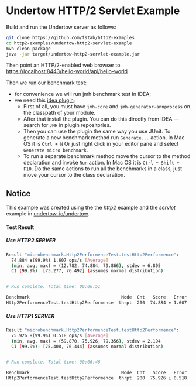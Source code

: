 Undertow HTTP/2 Servlet Example
===============================

Build and run the Undertow server as follows:

```bash
git clone https://github.com/fstab/http2-examples
cd http2-examples/undertow-http2-servlet-example
mvn clean package
java -jar target/undertow-http2-servlet-example.jar
```

Then point an HTTP/2-enabled web browser to [https://localhost:8443/hello-world/api/hello-world](https://localhost:8443/hello-world/api/hello-world)

Then we run our benchmark test:
* for convenience we will run jmh benchmark test in IDEA;
* we need this [idea plugin](https://github.com/artyushov/idea-jmh-plugin);
  * First of all, you must have ```jmh-core``` and ```jmh-generator-annprocess``` on the classpath of your module.
  * After that install the plugin. You can do this directly from IDEA — search for `JMH` in plugin repositories.
  * Then you can use the plugin the same way you use JUnit. To generate a new benchmark method run ```Generate...``` action. In Mac OS it is ```Ctrl + N```
  Or just right click in your editor pane and select ```Generate micro benchmark```.
  * To run a separate benchmark method move the cursor to the method declaration and invoke ```Run``` action.
  In Mac OS it is ```Ctrl + Shift + F10```.
  Do the same actions to run all the benchmarks in a class, just move your cursor to the class declaration.


Notice
------

This example was created using the the _http2_ example and the _servlet_ example in [undertow-io/undertow](https://github.com/undertow-io/undertow/tree/master/examples/src/main/java/io/undertow/examples).

#### Test Result
##### Use HTTP2 SERVER
```bash
Result "microbenchmark.Http2PerformenceTest.testHttp2Performence":
  74.884 ±(99.9%) 1.607 ops/s [Average]
  (min, avg, max) = (12.782, 74.884, 79.866), stdev = 6.805
  CI (99.9%): [73.277, 76.492] (assumes normal distribution)


# Run complete. Total time: 00:06:51

Benchmark                                   Mode  Cnt   Score   Error  Units
Http2PerformenceTest.testHttp2Performence  thrpt  200  74.884 ± 1.607  ops/s
```

##### Use HTTP1 SERVER
```bash
Result "microbenchmark.Http2PerformenceTest.testHttp2Performence":
  75.926 ±(99.9%) 0.518 ops/s [Average]
  (min, avg, max) = (59.870, 75.926, 79.356), stdev = 2.194
  CI (99.9%): [75.408, 76.444] (assumes normal distribution)


# Run complete. Total time: 00:06:46

Benchmark                                   Mode  Cnt   Score   Error  Units
Http2PerformenceTest.testHttp2Performence  thrpt  200  75.926 ± 0.518  ops/s
```
